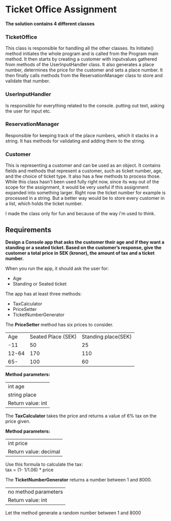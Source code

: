 # Ticket Office Assignment
**The solution contains 4 different classes**
### TicketOffice
This class is responsible for handling all the other classes. Its Initiate() method initiates the whole program and is called from the Program main method. It then starts by creating a customer with inputvalues gathered from methods of the UserInputHandler class. It also generates a place number, determines the price for the customer and sets a place number. It then finally calls methods from the ReservationManager class to store and validate that number.
### UserInputHandler
Is responsible for everything related to the console. putting out text, asking the user for input etc.
### ReservationManager
Responsible for keeping track of the place numbers, which it stacks in a string. It has methods for validating and adding them to the string.
### Customer
This is representing a customer and can be used as an object. It contains fields and methods that represent a customer, such as ticket number, age, and the choice of ticket type. It also has a few methods to process those. While this class hasn't been used fully right now, since its way out of the scope for the assignment, it would be very useful if this assignment expanded into something larger. Right now the ticket number for example is processed in a string. But a better way would be to store every customer in a list, which holds the ticket number. 

I made the class only for fun and because of the way i'm used to think.


## Requirements
**Design a Console app that asks the customer their age and if
they want a standing or a seated ticket. Based on the
customer’s response, give the customer a total price in SEK
(kronor), the amount of tax and a ticket number.**


When you run the app, it should ask the user for:
* Age
* Standing or Seated ticket
  
The app has at least three methods:
* TaxCalculator
* PriceSetter
* TicketNumberGenerator
  
The **PriceSetter** method has six prices to consider.

<table>
  <tr>
    <td>Age</td><td>Seated Place (SEK)</td><td>Standing place(SEK)</td>
  </tr>
  <tr>
    <td>-11</td><td>50</td><td>25</td>
  </tr>
  <tr>
    <td>12-64</td><td>170</td><td>110</td>
  </tr>
  <tr>
    <td>65-</td><td>100</td><td>60</td>
  </tr>
</table> 

**Method parameters:**

<table>
  
<tr><td>int age</br></td></tr>
<tr><td>string place</td></tr>

<tr><td>Return value: int</td></tr>
</table>


The **TaxCalculator** takes the price and returns a value of 6% tax on the price
given.

**Method parameters:**
<table>
  
<tr><td>int price</br></td></tr>

<tr><td>Return value: decimal</td></tr>
</table>

Use this formula to calculate the tax:</br>
tax = (1- 1/1.06) * price

The **TicketNumberGenerator** returns a number between 1 and 8000.
<table>
  
<tr><td>no method parameters</br></td></tr>

<tr><td>Return value: int</td></tr>
</table>

Let the method generate a random number between 1 and 8000
